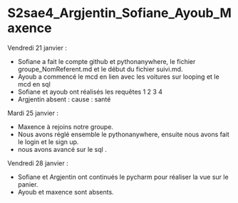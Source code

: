 # S2sae4_Argjentin_Sofiane_Ayoub_Maxence
Vendredi 21 janvier :
  - Sofiane a fait le compte github et pythonanywhere, le fichier groupe_NomReferent.md et le début du fichier suivi.md.
  - Ayoub a commencé le mcd en lien avec les voitures sur looping et le mcd en sql
  - Sofiane et ayoub ont réalisés les requêtes 1 2 3 4
  - Argjentin absent : cause : santé

Mardi 25 janvier :
  - Maxence à rejoins notre groupe.
  - Nous avons réglé ensemble le pythonanywhere, ensuite nous avons fait le login et le sign up.
  - nous avons avancé sur le sql .

Vendredi 28 janvier :
  - Sofiane et Argjentin ont continués le pycharm pour réaliser la vue sur le panier.
  - Ayoub et maxence sont absents.
